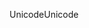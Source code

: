 <span data-ttu-id="57588-101">Unicode</span><span class="sxs-lookup"><span data-stu-id="57588-101">Unicode</span></span>